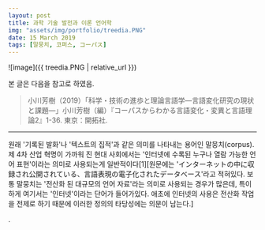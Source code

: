 ```yaml
---
layout: post
title: 과학 기술 발전과 이론 언어학
img: "assets/img/portfolio/treedia.PNG"
date: 15 March 2019
tags: [말뭉치, 코퍼스, コーパス]
---
```


![image]({{ treedia.PNG | relative_url }})

본 글은 다음을 참고로 하였음.

> 小川芳樹（2019）「科学・技術の進歩と理論言語学―言語変化研究の現状と課題―」小川芳樹（編）『コーパスからわかる言語変化・変異と言語理論2』1-36. 東京：開拓社.

---

원래 '기록된 발화'나 '텍스트의 집적'과 같은 의미를 나타내는 용어인 말뭉치(corpus). 제 4차 산업 혁명이 가까워 진 현대 사회에서는 '인터넷에 수록된 누구나 열람 가능한 언어 표현'이라는 의미로 사용되는게 일반적이다[1][원문에는 'インターネットの中に収録され公開されている、言語表現の電子化されたデータベース'라고 적혀있다. 보통 말뭉치는 '전산화 된 대규모의 언어 자료'라는 의미로 사용되는 경우가 많은데, 특이하게 여기서는 '인터넷'이라는 단어가 들어가있다. 애초에 인터넷의 사용은 전산화 작업을 전제로 하기 때문에 이러한 정의의 타당성에는 의문이 남는다.]

[^1]: 

.